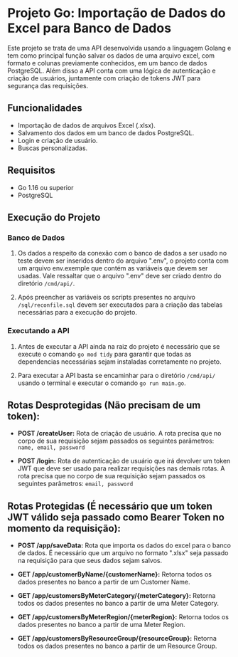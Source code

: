# Projeto Go: Importação de Dados do Excel para Banco de Dados

Este projeto se trata de uma API desenvolvida usando a linguagem Golang e tem como principal função salvar os dados de uma arquivo excel, com formato e colunas previamente conhecidos, em um banco de dados PostgreSQL. Além disso a API conta com uma lógica de autenticação e criação de usuários, juntamente com criação de tokens JWT para segurança das requisições.

## Funcionalidades

- Importação de dados de arquivos Excel (.xlsx).
- Salvamento dos dados em um banco de dados PostgreSQL.
- Login e criação de usuário.
- Buscas personalizadas.

## Requisitos

- Go 1.16 ou superior
- PostgreSQL

## Execução do Projeto

### Banco de Dados

1. Os dados a respeito da conexão com o banco de dados a ser usado no teste devem ser inseridos dentro do arquivo ".env", o projeto conta com um arquivo env.exemple que contém as variáveis que devem ser usadas. Vale ressaltar que o arquivo ".env" deve ser criado dentro do diretório `/cmd/api/`.

2. Após preencher as variáveis os scripts presentes no arquivo `/sql/reconfile.sql` devem ser executados para a criação das tabelas necessárias para a execução do projeto.

### Executando a API

1. Antes de executar a API ainda na raiz do projeto é necessário que se execute o comando `go mod tidy` para garantir que todas as dependencias necessárias sejam instaladas corretamente no projeto.

2. Para executar a API basta se encaminhar para o diretório `/cmd/api/` usando o terminal e executar o comando `go run main.go`.

## Rotas Desprotegidas (Não precisam de um token):

- **POST /createUser:** Rota de criação de usuário. A rota precisa que no corpo de sua requisição sejam passados os seguintes parâmetros: `name, email, password`

- **POST /login:** Rota de autenticação de usuário que irá devolver um token JWT que deve ser usado para realizar requisições nas demais rotas.
  A rota precisa que no corpo de sua requisição sejam passados os seguintes parâmetros: `email, password`

## Rotas Protegidas (É necessário que um token JWT válido seja passado como Bearer Token no momento da requisição):

- **POST /app/saveData:** Rota que importa os dados do excel para o banco de dados. É necessário que um arquivo no formato ".xlsx" seja passado na requisição para que seus dados sejam salvos.

- **GET /app/customerByName/{customerName}:** Retorna todos os dados presentes no banco a partir de um Customer Name.

- **GET /app/customersByMeterCategory/{meterCategory}:** Retorna todos os dados presentes no banco a partir de uma Meter Category.

- **GET /app/customersByMeterRegion/{meterRegion}:** Retorna todos os dados presentes no banco a partir de uma Meter Region.

- **GET /app/customersByResourceGroup/{resourceGroup}:** Retorna todos os dados presentes no banco a partir de um Resource Group.
